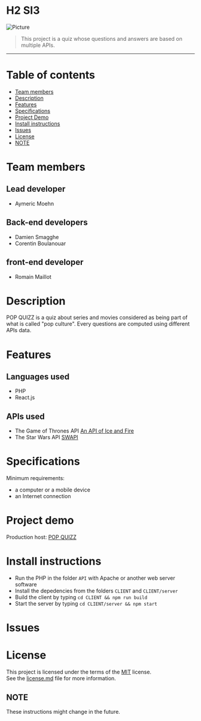 # H2 SI3

![Picture](https://via.placeholder.com/882x90/3498DB/FFFFFF?text=POP+QUIZZ)

> This project is a quiz whose questions and answers are based on multiple APIs.
<hr>

# Table of contents

* [Team members](#team-members)
* [Description](#description)
* [Features](#features) 
* [Specifications](#specifications)
* [Project Demo](#project-demo)
* [Install instructions](#install-instructions)
* [Issues](#issues)
* [License](#license)
* [NOTE](#note)

# Team members

## Lead developer
* Aymeric Moehn

## Back-end developers
* Damien Smagghe
* Corentin Boulanouar

## front-end developer
* Romain Maillot

# Description

POP QUIZZ is a quiz about series and movies considered as being part of what is called "pop culture". Every questions are computed using different APIs data.

# Features
## Languages used
* PHP
* React.js
## APIs used
* The Game of Thrones API <a href='https://anapioficeandfire.com/'>An API of Ice and Fire</a>
* The Star Wars API <a href='https://swapi.co/'>SWAPI</a>

# Specifications
Minimum requirements: 
* a computer or a mobile device 
* an Internet connection

# Project demo

Production host: <a href='http://popquizz.aymericm.fr/'>POP QUIZZ</a>

# Install instructions

* Run the PHP in the folder `API` with Apache or another web server software
* Install the depedencies from the folders `CLIENT` and `CLIENT/server`
* Build the client by typing `cd CLIENT && npm run build`
* Start the server by typing `cd CLIENT/server && npm start`

# Issues

# License

This project is licensed under the terms of the [MIT](LICENSE) license. <br>
See the <a href=''>license.md</a> file for more information.

## NOTE

These instructions might change in the future.
